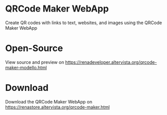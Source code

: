 # QRCode Maker WebApp
Create QR codes with links to text, websites, and images using the QRCode Maker WebApp
# Open-Source
View source and preview on https://renadeveloper.altervista.org/qrcode-maker-modello.html
# Download
Download the QRCode Maker WebApp on https://renastore.altervista.org/qrcode-maker.html
